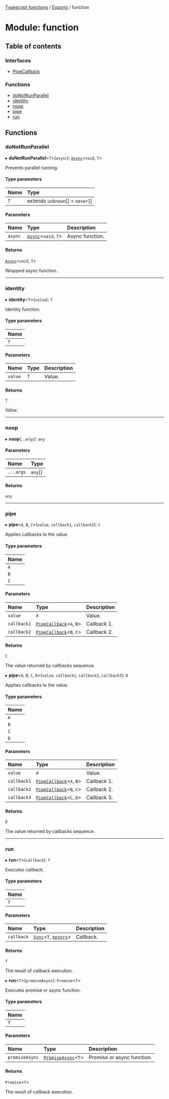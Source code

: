[Typescript functions](../index.md) / [Exports](../modules.md) / function

# Module: function

## Table of contents

### Interfaces

- [PipeCallback](../interfaces/function.PipeCallback.md)

### Functions

- [doNotRunParallel](function.md#donotrunparallel)
- [identity](function.md#identity)
- [noop](function.md#noop)
- [pipe](function.md#pipe)
- [run](function.md#run)

## Functions

### doNotRunParallel

▸ **doNotRunParallel**<`T`\>(`async`): [`Async`](../interfaces/types_core.Async.md)<`void`, `T`\>

Prevents parallel running.

#### Type parameters

| Name | Type |
| :------ | :------ |
| `T` | extends `unknown`[] = `never`[] |

#### Parameters

| Name | Type | Description |
| :------ | :------ | :------ |
| `async` | [`Async`](../interfaces/types_core.Async.md)<`void`, `T`\> | Async function. |

#### Returns

[`Async`](../interfaces/types_core.Async.md)<`void`, `T`\>

Wrapped async function.

___

### identity

▸ **identity**<`T`\>(`value`): `T`

Identity function.

#### Type parameters

| Name |
| :------ |
| `T` |

#### Parameters

| Name | Type | Description |
| :------ | :------ | :------ |
| `value` | `T` | Value. |

#### Returns

`T`

Value.

___

### noop

▸ **noop**(...`args`): `any`

#### Parameters

| Name | Type |
| :------ | :------ |
| `...args` | `any`[] |

#### Returns

`any`

___

### pipe

▸ **pipe**<`A`, `B`, `C`\>(`value`, `callback1`, `callback2`): `C`

Applies callbacks to the value.

#### Type parameters

| Name |
| :------ |
| `A` |
| `B` |
| `C` |

#### Parameters

| Name | Type | Description |
| :------ | :------ | :------ |
| `value` | `A` | Value. |
| `callback1` | [`PipeCallback`](../interfaces/function.PipeCallback.md)<`A`, `B`\> | Callback 1. |
| `callback2` | [`PipeCallback`](../interfaces/function.PipeCallback.md)<`B`, `C`\> | Callback 2. |

#### Returns

`C`

The value returned by callbacks sequence.

▸ **pipe**<`A`, `B`, `C`, `D`\>(`value`, `callback1`, `callback2`, `callback3`): `D`

Applies callbacks to the value.

#### Type parameters

| Name |
| :------ |
| `A` |
| `B` |
| `C` |
| `D` |

#### Parameters

| Name | Type | Description |
| :------ | :------ | :------ |
| `value` | `A` | Value. |
| `callback1` | [`PipeCallback`](../interfaces/function.PipeCallback.md)<`A`, `B`\> | Callback 1. |
| `callback2` | [`PipeCallback`](../interfaces/function.PipeCallback.md)<`B`, `C`\> | Callback 2. |
| `callback3` | [`PipeCallback`](../interfaces/function.PipeCallback.md)<`C`, `D`\> | Callback 3. |

#### Returns

`D`

The value returned by callbacks sequence.

___

### run

▸ **run**<`T`\>(`callback`): `T`

Executes callback.

#### Type parameters

| Name |
| :------ |
| `T` |

#### Parameters

| Name | Type | Description |
| :------ | :------ | :------ |
| `callback` | [`Sync`](../interfaces/types_core.Sync.md)<`T`, [`nevers`](types_core.md#nevers)\> | Callback. |

#### Returns

`T`

The result of callback execution.

▸ **run**<`T`\>(`promiseAsync`): `Promise`<`T`\>

Executes promise or async function.

#### Type parameters

| Name |
| :------ |
| `T` |

#### Parameters

| Name | Type | Description |
| :------ | :------ | :------ |
| `promiseAsync` | [`PromiseAsync`](types_core.md#promiseasync)<`T`\> | Promise or async function. |

#### Returns

`Promise`<`T`\>

The result of callback execution.
